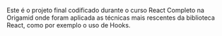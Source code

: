 
Este é o projeto final codificado durante o curso React Completo na Origamid onde foram aplicada as técnicas mais rescentes da biblioteca React, como por exemplo o uso de Hooks.
